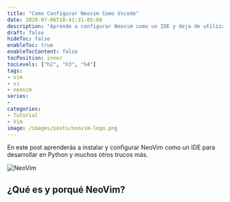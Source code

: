 ```yaml
---
title: "Como Configurar Neovim Como Vscode"
date: 2020-07-06T18:41:31-05:00
description: "Aprende a configurar Neovim como un IDE y deja de utilizar Vscode de una vez por todas."
draft: false
hideToc: false
enableToc: true
enableTocContent: false
tocPosition: inner
tocLevels: ["h2", "h3", "h4"]
tags:
- vim
- vi
- neovim
series:
-
categories:
- Tutorial
- Vim
image: /images/posts/neovim-logo.png
---
```


En este post aprenderás a instalar y configurar NeoVim como un IDE para desarrollar en Python y muchos otros trucos más.

![NeoVim](/images/posts/nvim-django-gruvbox.jpg)

## ¿Qué es y porqué NeoVim?

